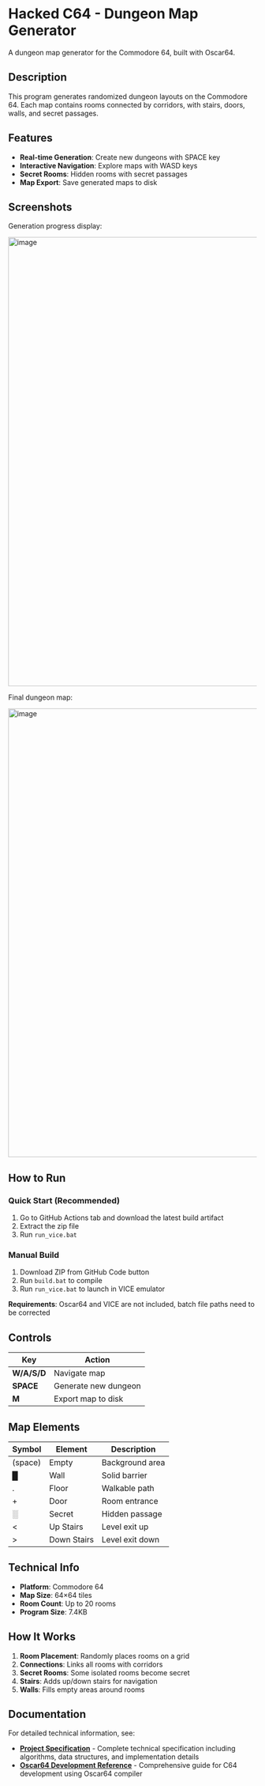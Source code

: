 # Hacked C64 - Dungeon Map Generator

A dungeon map generator for the Commodore 64, built with Oscar64.

## Description

This program generates randomized dungeon layouts on the Commodore 64. Each map contains rooms connected by corridors, with stairs, doors, walls, and secret passages.

## Features

- **Real-time Generation**: Create new dungeons with SPACE key
- **Interactive Navigation**: Explore maps with WASD keys  
- **Secret Rooms**: Hidden rooms with secret passages
- **Map Export**: Save generated maps to disk

## Screenshots

Generation progress display:

<img width="1205" height="909" alt="image" src="https://github.com/user-attachments/assets/32b037af-7c1c-40b3-a288-7dc1ab5a5194" />

Final dungeon map:

<img width="1203" height="908" alt="image" src="https://github.com/user-attachments/assets/2fb6eab8-335f-4c00-909c-a2f2e453c627" />

## How to Run

### Quick Start (Recommended)

1. Go to GitHub Actions tab and download the latest build artifact
2. Extract the zip file
3. Run `run_vice.bat`

### Manual Build

1. Download ZIP from GitHub Code button
2. Run `build.bat` to compile
3. Run `run_vice.bat` to launch in VICE emulator

**Requirements**: Oscar64 and VICE are not included, batch file paths need to be corrected

## Controls

| Key | Action |
|-----|---------|
| **W/A/S/D** | Navigate map |
| **SPACE** | Generate new dungeon |
| **M** | Export map to disk |

## Map Elements

| Symbol | Element | Description |
|--------|---------|-------------|
| (space) | Empty | Background area |
| █ | Wall | Solid barrier |
| . | Floor | Walkable path |
| + | Door | Room entrance |
| ░ | Secret | Hidden passage |
| < | Up Stairs | Level exit up |
| > | Down Stairs | Level exit down |

## Technical Info

- **Platform**: Commodore 64
- **Map Size**: 64×64 tiles
- **Room Count**: Up to 20 rooms
- **Program Size**: 7.4KB

## How It Works

1. **Room Placement**: Randomly places rooms on a grid
2. **Connections**: Links all rooms with corridors
3. **Secret Rooms**: Some isolated rooms become secret
4. **Stairs**: Adds up/down stairs for navigation
5. **Walls**: Fills empty areas around rooms

## Documentation

For detailed technical information, see:

- **[Project Specification](docs/project-specification.md)** - Complete technical specification including algorithms, data structures, and implementation details
- **[Oscar64 Development Reference](docs/oscar64-c64-development-reference.md)** - Comprehensive guide for C64 development using Oscar64 compiler
